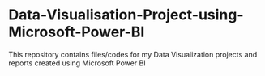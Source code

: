 # Data-Visualisation-Project-using-Microsoft-Power-BI
This repository contains files/codes for my Data Visualization projects and reports created using Microsoft Power BI
